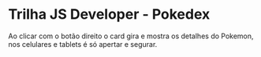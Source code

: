 # Trilha JS Developer - Pokedex
Ao clicar com o botão direito o card gira e mostra os detalhes do Pokemon, nos celulares e tablets é só apertar e segurar.
